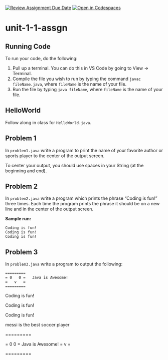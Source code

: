 [![Review Assignment Due Date](https://classroom.github.com/assets/deadline-readme-button-22041afd0340ce965d47ae6ef1cefeee28c7c493a6346c4f15d667ab976d596c.svg)](https://classroom.github.com/a/t9fCO-n-)
[![Open in Codespaces](https://classroom.github.com/assets/launch-codespace-2972f46106e565e64193e422d61a12cf1da4916b45550586e14ef0a7c637dd04.svg)](https://classroom.github.com/open-in-codespaces?assignment_repo_id=15704832)
# unit-1-1-assgn

## Running Code
To run your code, do the following:
1. Pull up a terminal.  You can do this in VS Code by going to View → Terminal.
2. Compile the file you wish to run by typing the command `javac fileName.java`, where `fileName` is the name of your file.
3. Run the file by typing `java fileName`, where `fileName` is the name of your file.

## HelloWorld
Follow along in class for `HelloWorld.java`.

## Problem 1
In `problem1.java` write a program to print the name of your favorite author or sports player to the center of the output screen.

To center your output, you should use spaces in your String (at the beginning and end).

## Problem 2
In `problem2.java` write a program which prints the phrase “Coding is fun!” three times. Each time the program prints the phrase it should be on a new line and in the center of the output screen.

**Sample run:**
```
Coding is fun! 
Coding is fun! 
Coding is fun!
```

## Problem 3
In `problem3.java` write a program to output the following:

```
=========
= 0   0 =   Java is Awesome!
=   v   =
=========
```


Coding is fun! 

Coding is fun! 

Coding is fun!

messi is the best soccer player


=========

= 0   0 =     Java is Awesome!
=   v   =

=========

